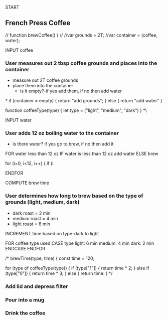 START

## French Press Coffee

// function brewCoffee() {
//
//var grounds = 2T;
//var container = (coffee, water);

INPUT coffee

### User measures out 2 tbsp coffee grounds and places into the container
  * measure out 2T coffee grounds
  * place them into the container
     * is it empty?-if yes add them, if no then add water


  \* if (container = empty) {
    return "add grounds";
    } else {
    return "add water"
    }

function coffeeType(type) {
  let type = ("light", "medium", "dark")
} *\

INPUT water
### User adds 12 oz boiling water to the container
  * is there water? if yes go to brew, if no then add it
  
  FOR water less than 12 oz
    IF water is less than 12 oz add water
    ELSE brew
    
  for (i=0, i<12, i++) {
    if (i
    
  ENDFOR
  
COMPUTE brew time
### User determines how long to brew based on the type of grounds (light, medium, dark)
  * dark roast = 2 min
  * medium roast = 4 min
  * light roast = 6 min

INCREMENT time based on type-dark to light

  FOR coffee type used
    CASE type
      light: 6 min
      medium: 4 min
      dark: 2 min
      ENDCASE
  ENDFOR
  
/* brewTime(type, time) {
  const time = 120;
  
  for (type of coffeeType(type)) {
    if (type["1"]) {
      return time * 2;
      } else if (type["0"]) {
      return time * 3;
      } else {
      return time:
      } */
      

### Add lid and depress filter

### Pour into a mug

### Drink the coffee

